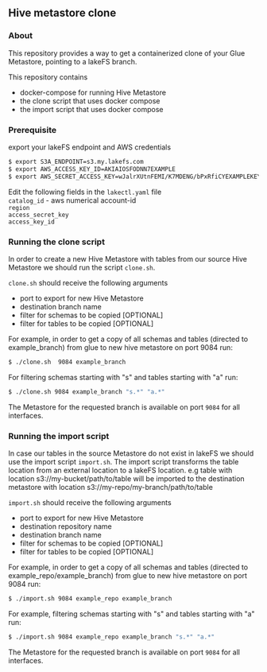 ## Hive metastore clone

### About

This repository provides a way to get a containerized clone of your Glue Metastore, 
pointing to a lakeFS branch.  

This repository contains 
- docker-compose for running Hive Metastore
- the clone script that uses docker compose 
- the import script that uses docker compose

### Prerequisite

export your lakeFS endpoint and AWS credentials 

```sh
$ export S3A_ENDPOINT=s3.my.lakefs.com
$ export AWS_ACCESS_KEY_ID=AKIAIOSFODNN7EXAMPLE
$ export AWS_SECRET_ACCESS_KEY=wJalrXUtnFEMI/K7MDENG/bPxRfiCYEXAMPLEKEY
``` 

Edit the following fields in the `lakectl.yaml` file
</br>`catalog_id` - aws numerical account-id</br>`region`</br>`access_secret_key`</br>`access_key_id`

### Running the clone script

In order to create a new Hive Metastore with tables from our source Hive Metastore
we should run the script `clone.sh`.

`clone.sh` should receive the following arguments
- port to export for new Hive Metastore
- destination branch name
- filter for schemas to be copied [OPTIONAL]
- filter for tables to be copied [OPTIONAL]

For example, in order to get a copy of all schemas and tables (directed to example_branch) from glue to new hive metastore on port 9084 run:

```sh
$ ./clone.sh  9084 example_branch 
```

For filtering schemas starting with "s" and tables starting with "a" run:

```sh
$ ./clone.sh 9084 example_branch "s.*" "a.*"
```

The Metastore for the requested branch is available on port `9084` for all interfaces.


### Running the import script

In case our tables in the source Metastore do not exist in lakeFS
we should use the import script `import.sh`.
The import script transforms the table location from an external location to a lakeFS location.
e.g table with location s3://my-bucket/path/to/table will be imported to the destination metastore with location s3://my-repo/my-branch/path/to/table

`import.sh` should receive the following arguments
- port to export for new Hive Metastore
- destination repository name
- destination branch name
- filter for schemas to be copied [OPTIONAL]
- filter for tables to be copied [OPTIONAL]

For example, in order to get a copy of all schemas and tables (directed to example_repo/example_branch) from glue to new hive metastore on port 9084 run:

```sh
$ ./import.sh 9084 example_repo example_branch 
```

For example, filtering schemas starting with "s" and tables starting with "a" run:

```sh
$ ./import.sh 9084 example_repo example_branch "s.*" "a.*"
```

The Metastore for the requested branch is available on port `9084` for all interfaces.


